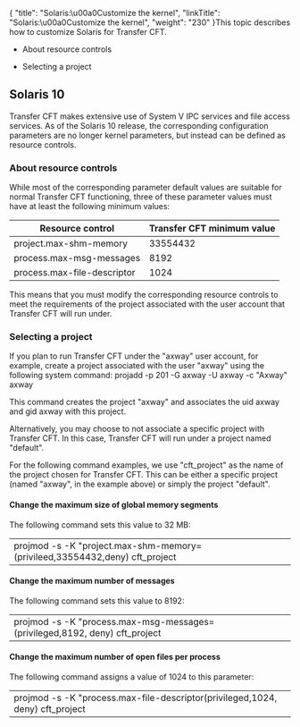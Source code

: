 {
    "title": "Solaris:\u00a0Customize the kernel",
    "linkTitle": "Solaris:\u00a0Customize the kernel",
    "weight": "230"
}This topic describes how to customize Solaris for Transfer CFT.

-   About resource controls
-   Selecting a project

## <span id="Solaris_10"></span>Solaris 10

Transfer CFT makes extensive use of System V IPC services and file access services. As of the Solaris 10 release, the corresponding configuration parameters are no longer kernel parameters, but instead can be defined as resource controls.

### <span id="About"></span>About resource controls

While most of the corresponding parameter default values are suitable for normal Transfer CFT functioning, three of these parameter values must have at least the following minimum values:

<table cellspacing="0">
   <col/>
   <col/>
   <thead>
      <tr>
         <th> Resource control             </th>
         <th> <span>Transfer CFT</span> minimum             value</th>
      </tr>
   </thead>
   <tbody>
      <tr>
         <td>project.max-shm-memory         </td>
         <td>33554432         </td>
      </tr>
      <tr>
         <td>process.max-msg-messages         </td>
         <td>8192         </td>
      </tr>
      <tr>
         <td>process.max-file-descriptor         </td>
         <td>1024         </td>
      </tr>
   </tbody>
</table>

This means that you must modify the corresponding resource controls to meet the requirements of the project associated with the user account that Transfer CFT will run under.

### <span id="Selectin"></span>Selecting a project

If you plan to run Transfer CFT under the "axway" user account, for example, create a project associated with the user "axway" using the following system command: projadd -p 201 -G axway -U axway -c "Axway" axway

This command creates the project "axway" and associates the uid axway and gid axway with this project.

Alternatively, you may choose to not associate a specific project with Transfer CFT. In this case, Transfer CFT will run under a project named "default".

For the following command examples, we use "cft\_project" as the name of the project chosen for Transfer CFT. This can be either a specific project (named "axway", in the example above) or simply the project "default".

#### Change the maximum size of global memory segments

The following command sets this value to 32 MB:

<table cellspacing="0">
   <col/>
   <tbody>
      <tr>
         <td>projmod -s -K "project.max-shm-memory=(privileed,33554432,deny) cft_project         </td>
      </tr>
   </tbody>
</table>

#### Change the maximum number of messages

The following command sets this value to 8192:

<table cellspacing="0">
   <col/>
   <tbody>
      <tr>
         <td>projmod -s -K "process.max-msg-messages=(privileged,8192, deny) cft_project         </td>
      </tr>
   </tbody>
</table>

#### Change the maximum number of open files per process

The following command assigns a value of 1024 to this parameter:

<table cellspacing="0">
   <col/>
   <tbody>
      <tr>
         <td>projmod -s -K "process.max-file-descriptor(privileged,1024, deny) cft_project         </td>
      </tr>
   </tbody>
</table>
